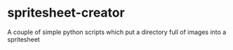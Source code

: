 # spritesheet-creator
A couple of simple python scripts which put a directory full of images into a spritesheet
